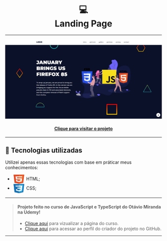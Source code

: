 <h1 align="center">
  💻<br>Landing Page
</h1>

---

<img src="./assets/img/landingpage.jpg"/>

<h4 align="center"><a href="https://landingpagecursots.vercel.app">Clique para visitar o projeto</a></h4>

---

## 💼 Tecnologias utilizadas

Utilizei apenas essas tecnologias com base em práticar meus conhecimentos:

- <img align="center" alt="Joao-HTML" height="30" width="40" src="https://raw.githubusercontent.com/devicons/devicon/master/icons/html5/html5-original.svg"> HTML;
- <img align="center" alt="Joao-CSS" height="30" width="40" src="https://raw.githubusercontent.com/devicons/devicon/master/icons/css3/css3-original.svg"> CSS;

---

> #### Projeto feito no curso de JavaScript e TypeScript do Otávio Miranda na Udemy!
>
> - <a href="https://www.udemy.com/course/curso-de-javascript-moderno-do-basico-ao-avancado/">Clique aqui</a> para vizualizar a página do curso.
> - <a href="https://github.com/luizomf">Clique aqui</a> para acessar ao perfil do criador do projeto no GitHub.
>
---
